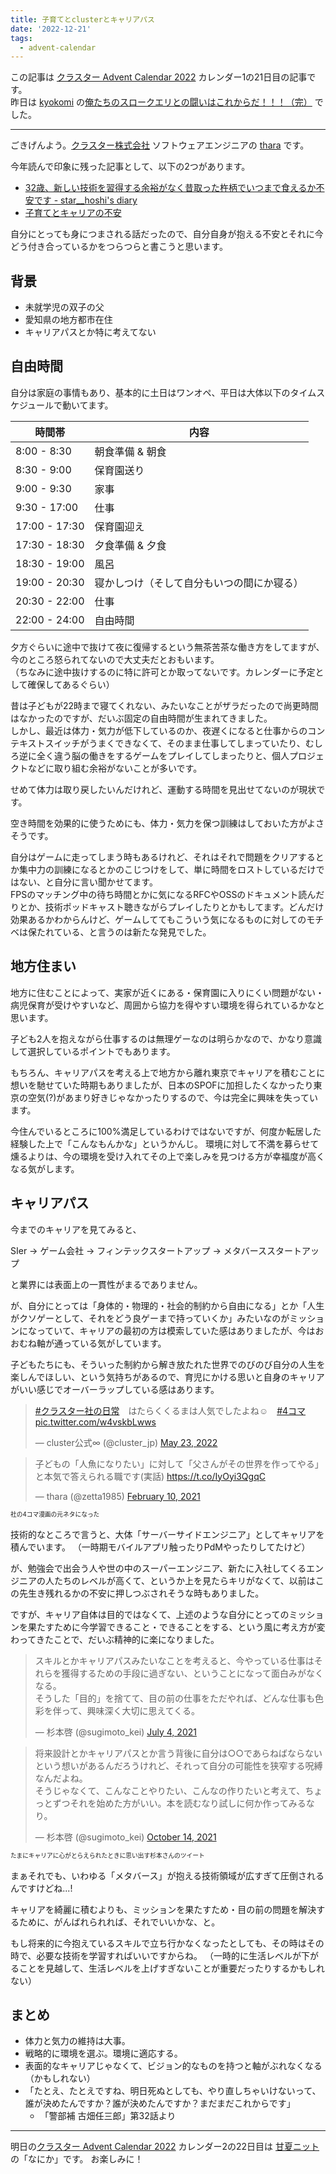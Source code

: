 ```yaml
---
title: 子育てとclusterとキャリアパス
date: '2022-12-21'
tags:
  - advent-calendar
---
```


この記事は [クラスター Advent Calendar 2022](https://qiita.com/advent-calendar/2022/cluster) カレンダー1の21日目の記事です。   
昨日は [kyokomi](https://twitter.com/k_yokomi) の[俺たちのスロークエリとの闘いはこれからだ！！！（完）](https://note.kyokomi.dev/post/cluster_advent_slowquery_2022/) でした。

---

ごきげんよう。[クラスター株式会社](https://corp.cluster.mu/) ソフトウェアエンジニアの [thara](https://github.com/thara) です。

今年読んで印象に残った記事として、以下の2つがあります。

- [32歳、新しい技術を習得する余裕がなく昔取った杵柄でいつまで食えるか不安です - star__hoshi's diary](https://starhoshi.hatenablog.com/entry/2022/10/18/162433)
- [子育てとキャリアの不安](https://corocn.dev/posts/149)

自分にとっても身につまされる話だったので、自分自身が抱える不安とそれに今どう付き合っているかをつらつらと書こうと思います。

## 背景

- 未就学児の双子の父
- 愛知県の地方都市在住
- キャリアパスとか特に考えてない

## 自由時間

自分は家庭の事情もあり、基本的に土日はワンオペ、平日は大体以下のタイムスケジュールで動いてます。

| 時間帯   | 内容   |
| ------- | ----- |
| 8:00 - 8:30 | 朝食準備 & 朝食 |
| 8:30 - 9:00 | 保育園送り |
| 9:00 - 9:30 | 家事 |
| 9:30 - 17:00 | 仕事 |
| 17:00 - 17:30 | 保育園迎え |
| 17:30 - 18:30 | 夕食準備 & 夕食 |
| 18:30 - 19:00 | 風呂 |
| 19:00 - 20:30 | 寝かしつけ（そして自分もいつの間にか寝る） |
| 20:30 - 22:00 | 仕事 |
| 22:00 - 24:00 | 自由時間 |


夕方ぐらいに途中で抜けて夜に復帰するという無茶苦茶な働き方をしてますが、今のところ怒られてないので大丈夫だとおもいます。   
（ちなみに途中抜けするのに特に許可とか取ってないです。カレンダーに予定として確保してあるぐらい）

昔は子どもが22時まで寝てくれない、みたいなことがザラだったので尚更時間はなかったのですが、だいぶ固定の自由時間が生まれてきました。   
しかし、最近は体力・気力が低下しているのか、夜遅くになると仕事からのコンテキストスイッチがうまくできなくて、そのまま仕事してしまっていたり、むしろ逆に全く違う脳の働きをするゲームをプレイしてしまったりと、個人プロジェクトなどに取り組む余裕がないことが多いです。

せめて体力は取り戻したいんだけれど、運動する時間を見出せてないのが現状です。

空き時間を効果的に使うためにも、体力・気力を保つ訓練はしておいた方がよさそうです。

自分はゲームに走ってしまう時もあるけれど、それはそれで問題をクリアするとか集中力の訓練になるとかのこじつけをして、単に時間をロストしているだけではない、と自分に言い聞かせてます。   
FPSのマッチング中の待ち時間とかに気になるRFCやOSSのドキュメント読んだりとか、技術ポッドキャスト聴きながらプレイしたりとかもしてます。どんだけ効果あるかわからんけど、ゲームしててもこういう気になるものに対してのモチベは保たれている、と言うのは新たな発見でした。

## 地方住まい

地方に住むことによって、実家が近くにある・保育園に入りにくい問題がない・病児保育が受けやすいなど、周囲から協力を得やすい環境を得られているかなと思います。   

子ども2人を抱えながら仕事するのは無理ゲーなのは明らかなので、かなり意識して選択しているポイントでもあります。

もちろん、キャリアパスを考える上で地方から離れ東京でキャリアを積むことに想いを馳せていた時期もありましたが、日本のSPOFに加担したくなかったり東京の空気(?)があまり好きじゃなかったりするので、今は完全に興味を失っています。

今住んでいるところに100%満足しているわけではないですが、何度か転居した経験した上で「こんなもんかな」というかんじ。
環境に対して不満を募らせて燻るよりは、今の環境を受け入れてその上で楽しみを見つける方が幸福度が高くなる気がします。

## キャリアパス

今までのキャリアを見てみると、

SIer -> ゲーム会社 -> フィンテックスタートアップ -> メタバーススタートアップ

と業界には表面上の一貫性がまるでありません。

が、自分にとっては「身体的・物理的・社会的制約から自由になる」とか「人生がクソゲーとして、それをどう良ゲーまで持っていくか」みたいなのがミッションになっていて、キャリアの最初の方は模索していた感はありましたが、今はおおむね軸が通っている気がしています。

子どもたちにも、そういった制約から解き放たれた世界でのびのび自分の人生を楽しんでほしい、という気持ちがあるので、育児にかける思いと自身のキャリアがいい感じでオーバーラップしている感はあります。

<blockquote class="twitter-tweet"><p lang="ja" dir="ltr"><a href="https://twitter.com/hashtag/%E3%82%AF%E3%83%A9%E3%82%B9%E3%82%BF%E3%83%BC%E7%A4%BE%E3%81%AE%E6%97%A5%E5%B8%B8?src=hash&amp;ref_src=twsrc%5Etfw">#クラスター社の日常</a>　はたらくくるまは人気でしたよね☺️　<a href="https://twitter.com/hashtag/4%E3%82%B3%E3%83%9E?src=hash&amp;ref_src=twsrc%5Etfw">#4コマ</a> <a href="https://t.co/w4vskbLwws">pic.twitter.com/w4vskbLwws</a></p>&mdash; cluster公式∞ (@cluster_jp) <a href="https://twitter.com/cluster_jp/status/1528571430497034240?ref_src=twsrc%5Etfw">May 23, 2022</a></blockquote> <script async src="https://platform.twitter.com/widgets.js" charset="utf-8"></script>

<blockquote class="twitter-tweet"><p lang="ja" dir="ltr">子どもの「人魚になりたい」に対して「父さんがその世界を作ってやる」と本気で答えられる職です(実話) <a href="https://t.co/IyOyi3QgqC">https://t.co/IyOyi3QgqC</a></p>&mdash; thara (@zetta1985) <a href="https://twitter.com/zetta1985/status/1359393281973473286?ref_src=twsrc%5Etfw">February 10, 2021</a></blockquote> <script async src="https://platform.twitter.com/widgets.js" charset="utf-8"></script>

<sub><sup>社の4コマ漫画の元ネタになった</sup></sub>

技術的なところで言うと、大体「サーバーサイドエンジニア」としてキャリアを積んでいます。
（一時期モバイルアプリ触ったりPdMやったりしてたけど）

が、勉強会で出会う人や世の中のスーパーエンジニア、新たに入社してくるエンジニアの人たちのレベルが高くて、というか上を見たらキリがなくて、以前はこの先生き残れるかの不安に押しつぶされそうな時もありました。

ですが、キャリア自体は目的ではなくて、上述のような自分にとってのミッションを果たすために今学習できること・できることをする、という風に考え方が変わってきたことで、だいぶ精神的に楽になりました。

<blockquote class="twitter-tweet"><p lang="ja" dir="ltr">スキルとかキャリアパスみたいなことを考えると、今やっている仕事はそれらを獲得するための手段に過ぎない、ということになって面白みがなくなる。<br>そうした「目的」を捨てて、目の前の仕事をただやれば、どんな仕事も色彩を伴って、興味深く大切に思えてくる。</p>&mdash; 杉本啓 (@sugimoto_kei) <a href="https://twitter.com/sugimoto_kei/status/1411477206656708612?ref_src=twsrc%5Etfw">July 4, 2021</a></blockquote> <script async src="https://platform.twitter.com/widgets.js" charset="utf-8"></script>

<blockquote class="twitter-tweet"><p lang="ja" dir="ltr">将来設計とかキャリアパスとか言う背後に自分は○○であらねばならないという想いがあるんだろうけれど、それって自分の可能性を狭窄する呪縛なんだよね。<br>そうじゃなくて、こんなことやりたい、こんなの作りたいと考えて、ちょっとずつそれを始めた方がいい。本を読むなり試しに何か作ってみるなり。</p>&mdash; 杉本啓 (@sugimoto_kei) <a href="https://twitter.com/sugimoto_kei/status/1448605770916909056?ref_src=twsrc%5Etfw">October 14, 2021</a></blockquote> <script async src="https://platform.twitter.com/widgets.js" charset="utf-8"></script>

<sub><sup>たまにキャリアに心がとらえられたときに思い出す杉本さんのツイート</sup></sub>

まぁそれでも、いわゆる「メタバース」が抱える技術領域が広すぎて圧倒されるんですけどね...!

キャリアを綺麗に積むよりも、ミッションを果たすため・目の前の問題を解決するために、がんばれられれば、それでいいかな、と。

もし将来的に今抱えているスキルで立ち行かなくなったとしても、その時はその時で、必要な技術を学習すればいいですからね。
（一時的に生活レベルが下がることを見越して、生活レベルを上げすぎないことが重要だったりするかもしれない）

## まとめ

- 体力と気力の維持は大事。
- 戦略的に環境を選ぶ。環境に適応する。
- 表面的なキャリアじゃなくて、ビジョン的なものを持つと軸がぶれなくなる（かもしれない）
- 「たとえ、たとえですね、明日死ぬとしても、やり直しちゃいけないって、誰が決めたんですか？誰が決めたんですか？まだまだこれからです」 
   - 「警部補 古畑任三郎」第32話より

---

明日の[クラスター Advent Calendar 2022](https://qiita.com/advent-calendar/2022/cluster) カレンダー2の22日目は [甘夏ニット](https://twitter.com/baku_dreameater) の「なにか」です。
お楽しみに！
